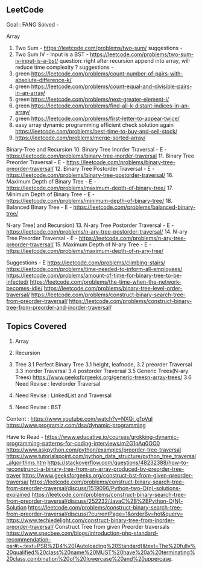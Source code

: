 
## LeetCode
Goal : FANG
Solved -

Array
1.  Two Sum - https://leetcode.com/problems/two-sum/
    suggestions -
2. Two Sum IV - Input is a BST - https://leetcode.com/problems/two-sum-iv-input-is-a-bst/
    question: right after recursion append into array, will reduce time complexity ?
    suggestions -
3.  green https://leetcode.com/problems/count-number-of-pairs-with-absolute-difference-k/
4.  green https://leetcode.com/problems/count-equal-and-divisible-pairs-in-an-array/
5. green https://leetcode.com/problems/next-greater-element-i/
6. green https://leetcode.com/problems/find-all-k-distant-indices-in-an-array/
7. green https://leetcode.com/problems/first-letter-to-appear-twice/
8. easy array dynamic programming efficient check solution again https://leetcode.com/problems/best-time-to-buy-and-sell-stock/
9. https://leetcode.com/problems/merge-sorted-array/

Binary-Tree and Recursion
10. Binary Tree Inorder Traversal - E - https://leetcode.com/problems/binary-tree-inorder-traversal
11. Binary Tree Preorder Traversal - E - https://leetcode.com/problems/binary-tree-preorder-traversal/ 
12. Binary Tree Postorder Traversal - E - https://leetcode.com/problems/binary-tree-postorder-traversal/
16. Maximum Depth of Binary Tree - E - https://leetcode.com/problems/maximum-depth-of-binary-tree/
17. Minimum Depth of Binary Tree - E - https://leetcode.com/problems/minimum-depth-of-binary-tree/
18. Balanced Binary Tree - E - https://leetcode.com/problems/balanced-binary-tree/

N-ary Tree( and Recursion)
    13. N-ary Tree Postorder Traversal - E - https://leetcode.com/problems/n-ary-tree-postorder-traversal/
    14. N-ary Tree Preorder Traversal - E - https://leetcode.com/problems/n-ary-tree-preorder-traversal/
    15. Maximum Depth of N-ary Tree - E - https://leetcode.com/problems/maximum-depth-of-n-ary-tree/


Suggestions -
E https://leetcode.com/problems/climbing-stairs/
https://leetcode.com/problems/time-needed-to-inform-all-employees/
https://leetcode.com/problems/amount-of-time-for-binary-tree-to-be-infected/
https://leetcode.com/problems/the-time-when-the-network-becomes-idle/
https://leetcode.com/problems/binary-tree-level-order-traversal/
https://leetcode.com/problems/construct-binary-search-tree-from-preorder-traversal/
https://leetcode.com/problems/construct-binary-tree-from-preorder-and-inorder-traversal/

## Topics Covered
1. Array
2. Recursion
3. Tree
    3.1 Perfect Binary Tree
    3.1 height, leafnode,
    3.2 preorder Traversal
    3.3 inorder Traversal
    3.4 postorder Traversal
    3.5 Generic Trees(N-ary Trees)
        https://www.geeksforgeeks.org/generic-treesn-array-trees/
    3.6 Need Revise : levelorder Traversal

4. Need Revise : LinkedList and Traversal
5. Need Revise : BST

Content :
https://www.youtube.com/watch?v=NXQi_g1pVqI
https://www.programiz.com/dsa/dynamic-programming

Have to Read -
https://www.educative.io/courses/grokking-dynamic-programming-patterns-for-coding-interviews/m2G1pAq0OO0
https://www.askpython.com/python/examples/preorder-tree-traversal
https://www.tutorialspoint.com/python_data_structure/python_tree_traversal_algorithms.htm
https://stackoverflow.com/questions/48232388/how-to-reconstrunct-a-binary-tree-from-an-array-produced-by-preorder-tree-traver
https://www.geeksforgeeks.org/construct-bst-from-given-preorder-traversa/
https://leetcode.com/problems/construct-binary-search-tree-from-preorder-traversal/discuss/1519096/Python-two-O(n)-solutions-explained
https://leetcode.com/problems/construct-binary-search-tree-from-preorder-traversal/discuss/252232/JavaC%2B%2BPython-O(N)-Solution
https://leetcode.com/problems/construct-binary-search-tree-from-preorder-traversal/discuss/?currentPage=1&orderBy=hot&query=
https://www.techiedelight.com/construct-binary-tree-from-inorder-preorder-traversal/
Construct Tree from given Preorder traversals
https://www.specbee.com/blogs/introduction-php-standard-recommendation-psr#:~:text=PSR%2D4%20(Autoloading%20Standard)&text=The%20fully%20qualified%20class%20name%20MUST%20have%20a%20terminating%20class,combination%20of%20lowercase%20and%20uppercase.